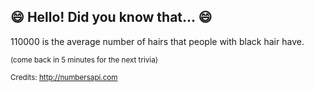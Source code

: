 ## :smile: Hello! Did you know that... :smile:
110000 is the average number of hairs that people with black hair have.

<sup>(come back in 5 minutes for the next trivia)</sup>


<sup>Credits: http://numbersapi.com</sup>
